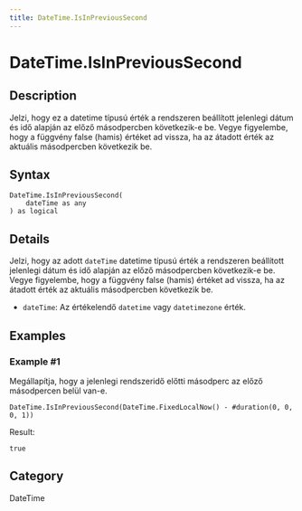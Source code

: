 ```yaml
---
title: DateTime.IsInPreviousSecond
---
```


# DateTime.IsInPreviousSecond


## Description

Jelzi, hogy ez a datetime típusú érték a rendszeren beállított jelenlegi dátum és idő alapján az előző másodpercben következik-e be. Vegye figyelembe, hogy a függvény false (hamis) értéket ad vissza, ha az átadott érték az aktuális másodpercben következik be.


## Syntax

```powerquery
DateTime.IsInPreviousSecond(
    dateTime as any
) as logical
```


## Details

Jelzi, hogy az adott <code>dateTime</code> datetime típusú érték a rendszeren beállított jelenlegi dátum és idő alapján az előző másodpercben következik-e be. Vegye figyelembe, hogy a függvény false (hamis) értéket ad vissza, ha az átadott érték az aktuális másodpercben következik be.      <ul>      <li><code>dateTime</code>: Az értékelendő <code>datetime</code> vagy <code>datetimezone</code> érték.</li>      </ul>


## Examples

### Example #1 
Megállapítja, hogy a jelenlegi rendszeridő előtti másodperc az előző másodpercen belül van-e.
```powerquery
DateTime.IsInPreviousSecond(DateTime.FixedLocalNow() - #duration(0, 0, 0, 1))
```

Result: 
```powerquery
true
```




## Category
DateTime
